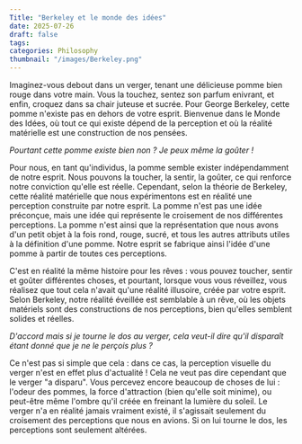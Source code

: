 ```yaml
---
Title: "Berkeley et le monde des idées"
date: 2025-07-26
draft: false
tags: 
categories: Philosophy
thumbnail: "/images/Berkeley.png"
---
```

Imaginez-vous debout dans un verger, tenant une délicieuse pomme bien rouge dans votre main. Vous la touchez, sentez son parfum enivrant, et enfin, croquez dans sa chair juteuse et sucrée. Pour George Berkeley, cette pomme n'existe pas en dehors de votre esprit. Bienvenue dans le Monde des Idées, où tout ce qui existe dépend de la perception et où la réalité matérielle est une construction de nos pensées.

_Pourtant cette pomme existe bien non ? Je peux même la goûter !_

Pour nous, en tant qu'individus, la pomme semble exister indépendamment de notre esprit. Nous pouvons la toucher, la sentir, la goûter, ce qui renforce notre conviction qu'elle est réelle. Cependant, selon la théorie de Berkeley, cette réalité matérielle que nous expérimentons est en réalité une perception construite par notre esprit. La pomme n'est pas une idée préconçue, mais une idée qui représente le croisement de nos différentes perceptions. La pomme n'est ainsi que la représentation que nous avons d'un petit objet à la fois rond, rouge, sucré, et tous les autres attributs utiles à la définition d'une pomme. Notre esprit se fabrique ainsi l'idée d'une pomme à partir de toutes ces perceptions. 

C'est en réalité la même histoire pour les rêves : vous pouvez toucher, sentir et goûter différentes choses, et pourtant, lorsque vous vous réveillez, vous réalisez que tout cela n'avait qu'une réalité illusoire, créée par votre esprit. Selon Berkeley, notre réalité éveillée est semblable à un rêve, où les objets matériels sont des constructions de nos perceptions, bien qu'elles semblent solides et réelles.

_D'accord mais si je tourne le dos au verger, cela veut-il dire qu'il disparaît étant donné que je ne le perçois plus ?_


Ce n'est pas si simple que cela : dans ce cas, la perception visuelle du verger n'est en effet plus d'actualité ! Cela ne veut pas dire cependant que le verger "a disparu". Vous percevez encore beaucoup de choses de lui : l'odeur des pommes, la force d'attraction (bien qu'elle soit minime), ou peut-être même l'ombre qu'il créée en freinant la lumière du soleil. Le verger n'a en réalité jamais vraiment existé, il s'agissait seulement du croisement des perceptions que nous en avions. Si on lui tourne le dos, les perceptions sont seulement altérées. 


